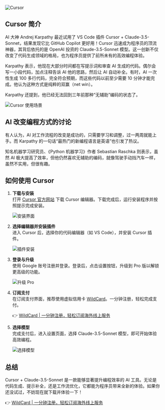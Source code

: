 ![Cursor](http://image.surprisedcat.online/i/2025/10/01/66fbc42abca8e.png)

## Cursor 简介

AI 大神 Andrej Karpathy 最近试用了 VS Code 插件 Cursor + Claude-3.5-Sonnet，结果发现它比 GitHub Copilot 更好用！Cursor 迅速成为程序员的顶流神器，其背后依托的是 OpenAI 投资的 Claude-3.5-Sonnet 模型。这一创新不仅改变了代码生成领域的格局，也为程序员提供了前所未有的高效编程体验。

Karpathy 表示，他现在大部分时间都在写提示词和审查 AI 生成的代码。偶尔会写一小段代码，加点注释告诉 AI 他的思路，然后让 AI 自动补全。有时，AI 一次性生成 100 多行代码，完全符合预期，而这些代码以前至少需要 10 分钟才能完成。他认为这种方式是纯粹的双赢（net win）。

Karpathy 还提到，他已经无法回到三年前那种“无辅助”编码的状态了。

![Cursor 使用场景](http://image.surprisedcat.online/i/2025/10/01/66fbc4b9991b8.png)

## AI 改变编程方式的讨论

有人认为，AI 对工作流程的改变是成功的，只需要学习和调整，过一两周就能上手。而 Karpathy 的一句话“最热门的新编程语言是英语”也引发了热议。

知名机器学习研究员、《Python 机器学习》作者 Sebastian Raschka 则表示，虽然 AI 极大提高了效率，但他仍然喜欢无辅助的编码，就像驾驶手动挡汽车一样，虽然不实用，但很有趣。

## 如何使用 Cursor

1. **下载与安装**  
   打开 [Cursor 官方网站](https://cursor.com) 下载 Cursor 编辑器。下载完成后，运行安装程序并按照提示完成安装。

   ![安装界面](http://image.surprisedcat.online/i/2025/10/01/66fbbc6aa7d6f.png)

2. **选择编辑器并安装插件**  
   进入 Cursor 后，选择你的代码编辑器（如 VS Code），并安装 Cursor 插件。

   ![插件安装](http://image.surprisedcat.online/i/2025/10/01/66fbc4bbc3c0c.png)

3. **登录与升级**  
   使用 Google 账号注册并登录。登录后，点击设置按钮，升级到 Pro 版以解锁更高级的功能。

   ![升级 Pro](http://image.surprisedcat.online/i/2025/10/01/66fbc4bce605a.png)

4. **订阅支付**  
   在订阅支付界面，推荐使用虚拟信用卡 [WildCard](https://bit.ly/bewildcard)。一分钟注册，轻松完成支付。

   👉 [WildCard | 一分钟注册，轻松订阅海外线上服务](https://bit.ly/bewildcard)

5. **选择模型**  
   完成支付后，进入设置页面，选择 Claude-3.5-Sonnet 模型，即可开始体验高效编程。

   ![选择模型](http://image.surprisedcat.online/i/2025/10/01/66fbc4b84d2d7.png)

## 总结

Cursor + Claude-3.5-Sonnet 是一款能够显著提升编程效率的 AI 工具。无论是代码生成、提示补全，还是工作流优化，它都能为程序员带来全新的体验。如果你还没试过，不妨现在就下载并体验一下！

👉 [WildCard | 一分钟注册，轻松订阅海外线上服务](https://bit.ly/bewildcard)
